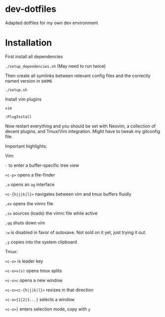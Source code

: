# dev-dotfiles
Adapted dotfiles for my own dev environment

# Installation

First install all dependencies

`./setup_dependencies.sh` (May need to run twice)

Then create all symlinks between relevant config files and the correctly named version in `$HOME`

```./setup.sh```

Install vim plugins

`vim`

`:PlugInstall`

Now restart everything and you should be set with Neovim, a collection of decent plugins, and Tmux/Vim integration. Might have to tweak my gitconfig file.

Important highlights:

Vim:

`-` to enter a buffer-specific tree view

`<c-p>` opens a file-finder

`,a` opens an `ag` interface

`<c-{h|j|k|l}>` navigates between vim and tmux buffers fluidly

`,ev` opens the vimrc file

`,sv` sources (loads) the vimrc file while active

`,qq` shuts down vim

`:w` is disabled in favor of autosave. Not sold on it yet, just trying it out.

`,y` copies into the system clipboard

Tmux:

`<c-o>` is leader key

`<c-o>v(s)` opens tmux splits

`<c-o>c` opens a new window

`<c-o><c-{h|j|k|l}>` resizes in that direction

`<c-o>{1|2|3...}` selects a window

`<c-o>[` enters selection mode, copy with `y`
